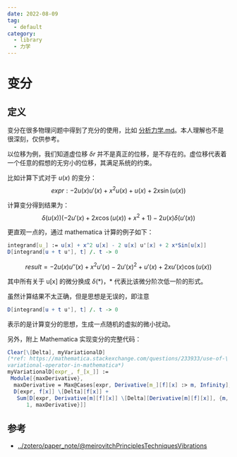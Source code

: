 ```yaml
---
date: 2022-08-09
tag:
  - default
category:
  - library
  - 力学
---
```



# 变分


## 定义

变分在很多物理问题中得到了充分的使用，比如 [分析力学.md](physics\.\分析力学.md)。本人理解也不是很深刻，仅供参考。

以位移为例，我们知道虚位移 $\delta r$ 并不是真正的位移，是不存在的。虚位移代表着一个任意的假想的无穷小的位移，其满足系统的约束。

比如计算下式对于 $u(x)$ 的变分：
$$
expr: -2 u(x) u'(x)+x^2 u(x)+u(x)+2
   x \sin (u(x))
$$

计算变分得到结果为：
$$
\delta (u(x)) \left(-2 u'(x)+2
   x \cos
   (u(x))+x^2+1\right)-2 u(x)
   \delta \left(u'(x)\right)
$$

更直观一点的，通过 mathematica 计算的例子如下：

```mathematica
integrand[u_] := u[x] + x^2 u[x] - 2 u[x] u'[x] + 2 x*Sin[u[x]]
D[integrand[u + t u'], t] /. t -> 0
```

$$
result = -2 u(x) u''(x)+x^2 u'(x)-2
   u'(x)^2+u'(x)+2 x u'(x)
   \cos (u(x))
$$

其中所有关于 u[x] 的微分换成 $\delta(*)$，\* 代表比该微分阶次低一阶的形式。

虽然计算结果不太正确，但是思想是无误的，即注意

```mathematica
D[integrand[u + t u'], t] /. t -> 0
```

表示的是计算变分的思想，生成一点随机的虚拟的微小扰动。

另外，附上 Mathematica 实现变分的完整代码：

```mathematica
Clear[\[Delta], myVariationalD]
(*ref: https://mathematica.stackexchange.com/questions/233933/use-of-\
variational-operator-in-mathematica*)
myVariationalD[expr_, f_[x_]] := 
 Module[{maxDerivative}, 
  maxDerivative = Max@Cases[expr, Derivative[m_][f][x] :> m, Infinity];
  D[expr, f[x]] \[Delta][f[x]] + 
   Sum[D[expr, Derivative[m][f][x]] \[Delta][Derivative[m][f][x]], {m,
      1, maxDerivative}]]
```

## 参考

- [../zotero/paper_note/@meirovitchPrinciplesTechniquesVibrations](../zotero/paper_note/@meirovitchPrinciplesTechniquesVibrations.md)
